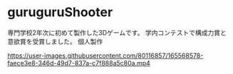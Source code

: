 # guruguruShooter
専門学校2年次に初めて製作した3Dゲームです。
学内コンテストで構成力賞と意欲賞を受賞しました。
個人製作

https://user-images.githubusercontent.com/80116857/165568578-faece3e8-346d-49d7-837a-c7f888a5c80a.mp4

